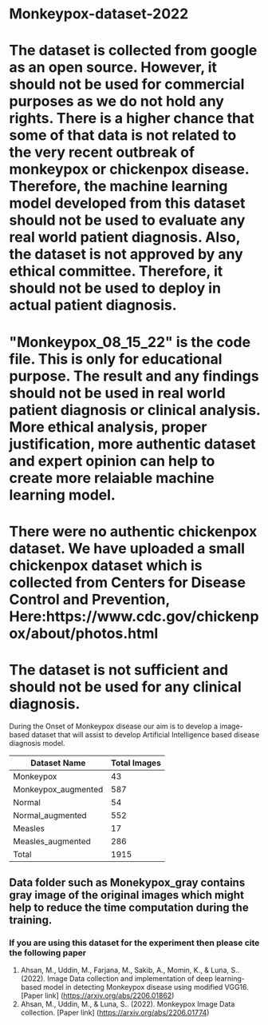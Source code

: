 # Monkeypox-dataset-2022

<h1>The dataset is collected from google as an open source. However, it should not be used for commercial purposes as we do not hold any rights. There is a higher chance that some of that data is not related to the very recent outbreak of monkeypox or chickenpox disease. Therefore, the machine learning model developed from this dataset should not be used to evaluate any real world patient diagnosis. Also, the dataset is not approved by any ethical committee. Therefore, it should not be used to deploy in actual patient diagnosis.</h1>

<h1>"Monkeypox_08_15_22"  is the code file. This is only for educational purpose. The result and any findings should not be used in real world patient diagnosis or clinical analysis. More ethical analysis, proper justification, more authentic dataset and expert opinion can help to create more relaiable machine learning model.</h1>

<h1>There were no authentic chickenpox dataset. We have uploaded a small chickenpox dataset which is collected from Centers for Disease Control and Prevention, Here:https://www.cdc.gov/chickenpox/about/photos.html </h1>
<h1>The dataset is not sufficient and should not be used for any clinical diagnosis.</h1>

During the Onset of Monkeypox disease our aim is to develop a image-based dataset that will assist to develop Artificial Intelligence based disease diagnosis model.

| Dataset Name | Total Images |
| ---           | ---         |
|Monkeypox     | 43|
|Monkeypox_augmented | 587 |
|Normal | 54|
|Normal_augmented | 552|
| Measles       |  17 |
| Measles_augmented | 286 |
|Total | 1915|

<h2> Data folder such as Monekypox_gray contains gray image of the original images which might help to reduce the time computation during the training.</h2>


<h3> If you are using this dataset for the experiment then please cite the following paper </h3>

1. Ahsan, M., Uddin, M., Farjana, M., Sakib, A., Momin, K., & Luna, S.. (2022). Image Data collection and implementation of deep learning-based model in detecting Monkeypox disease using modified VGG16. [Paper link] (https://arxiv.org/abs/2206.01862)
2. Ahsan, M., Uddin, M., & Luna, S.. (2022). Monkeypox Image Data collection. [Paper link] (https://arxiv.org/abs/2206.01774)

